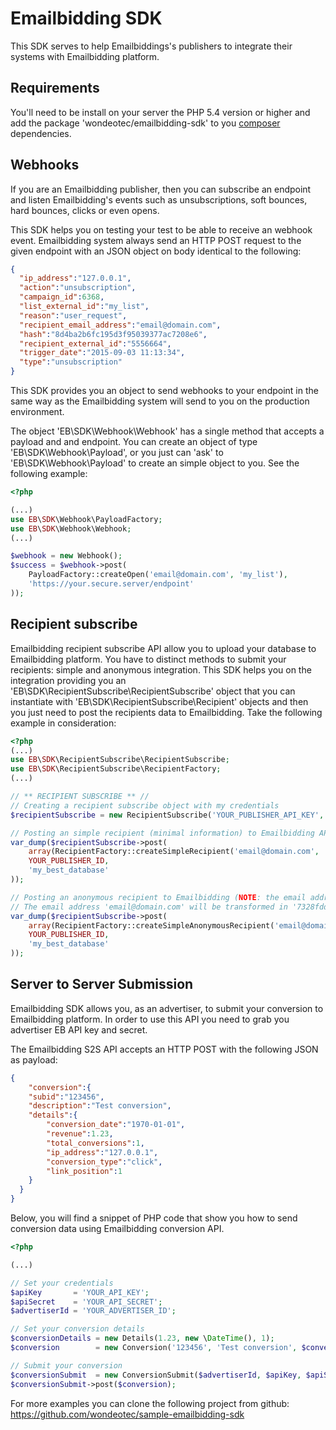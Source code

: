 # Emailbidding SDK

This SDK serves to help Emailbiddings's publishers to integrate their systems with Emailbidding platform.

## Requirements
You'll need to be install on your server the PHP 5.4 version or higher and add the package 'wondeotec/emailbidding-sdk' 
to you [composer](https://getcomposer.org/) dependencies.

## Webhooks

If you are an Emailbidding publisher, then you can subscribe an endpoint and listen Emailbidding's events such 
as unsubscriptions, soft bounces, hard bounces, clicks or even opens.

This SDK helps you on testing your test to be able to receive an webhook event. Emailbidding system always send 
an HTTP POST request to the given endpoint with an JSON object on body identical to the following:

```json
{
  "ip_address":"127.0.0.1",
  "action":"unsubscription",
  "campaign_id":6368,
  "list_external_id":"my_list",
  "reason":"user_request",
  "recipient_email_address":"email@domain.com",
  "hash":"8d4ba2b6fc195d3f95039377ac7208e6",
  "recipient_external_id":"5556664",
  "trigger_date":"2015-09-03 11:13:34",
  "type":"unsubscription"
}
```

This SDK provides you an object to send webhooks to your endpoint in the same way as the Emailbidding system 
will send to you on the production environment.

The object 'EB\SDK\Webhook\Webhook' has a single method that accepts a payload and and endpoint. You can create 
an object of type 'EB\SDK\Webhook\Payload', or you just can 'ask' to 'EB\SDK\Webhook\Payload' to create an simple 
object to you. See the following example:

```php
<?php

(...)
use EB\SDK\Webhook\PayloadFactory;
use EB\SDK\Webhook\Webhook;
(...)

$webhook = new Webhook();
$success = $webhook->post(
    PayloadFactory::createOpen('email@domain.com', 'my_list'),
    'https://your.secure.server/endpoint'
));
```

## Recipient subscribe
Emailbidding recipient subscribe API allow you to upload your database to Emailbidding platform. You have to 
distinct methods to submit your recipients: simple and anonymous integration.
This SDK helps you on the integration providing you an 'EB\SDK\RecipientSubscribe\RecipientSubscribe' object 
that you can instantiate with 'EB\SDK\RecipientSubscribe\Recipient' objects and then you just need to post the 
recipients data to Emailbidding.
Take the following example in consideration:

```php
<?php
(...)
use EB\SDK\RecipientSubscribe\RecipientSubscribe;
use EB\SDK\RecipientSubscribe\RecipientFactory;
(...)

// ** RECIPIENT SUBSCRIBE ** //
// Creating a recipient subscribe object with my credentials
$recipientSubscribe = new RecipientSubscribe('YOUR_PUBLISHER_API_KEY', 'YOUR_PUBLISHER_API_SECRET');

// Posting an simple recipient (minimal information) to Emailbidding API and dumping the result
var_dump($recipientSubscribe->post(
    array(RecipientFactory::createSimpleRecipient('email@domain.com', 'FR')),
    YOUR_PUBLISHER_ID,
    'my_best_database'
));

// Posting an anonymous recipient to Emailbidding (NOTE: the email address WILL NOT be sent to Emailbidding)
// The email address 'email@domain.com' will be transformed in '7328fddefd53de471baeb6e2b764f78a'
var_dump($recipientSubscribe->post(
    array(RecipientFactory::createSimpleAnonymousRecipient('email@domain.com', 'FR')),
    YOUR_PUBLISHER_ID,
    'my_best_database'
));
```

## Server to Server Submission
Emailbidding SDK allows you, as an advertiser, to submit your conversion to Emailbidding platform. In order to use this 
API you need to grab you advertiser EB API key and secret.

The Emailbidding S2S API accepts an HTTP POST with the following JSON as payload:
```json
{
    "conversion":{
    "subid":"123456",
    "description":"Test conversion",
    "details":{
        "conversion_date":"1970-01-01",
        "revenue":1.23,
        "total_conversions":1,
        "ip_address":"127.0.0.1",
        "conversion_type":"click",
        "link_position":1
    }
  }
}
```

Below, you will find a snippet of PHP code that show you how to send conversion data 
using Emailbidding conversion API.
```php
<?php

(...)

// Set your credentials
$apiKey       = 'YOUR_API_KEY';
$apiSecret    = 'YOUR_API_SECRET';
$advertiserId = 'YOUR_ADVERTISER_ID';

// Set your conversion details
$conversionDetails = new Details(1.23, new \DateTime(), 1);
$conversion        = new Conversion('123456', 'Test conversion', $conversionDetails);

// Submit your conversion
$conversionSubmit  = new ConversionSubmit($advertiserId, $apiKey, $apiSecret);
$conversionSubmit->post($conversion);
```

For more examples you can clone the following project from github:
https://github.com/wondeotec/sample-emailbidding-sdk
